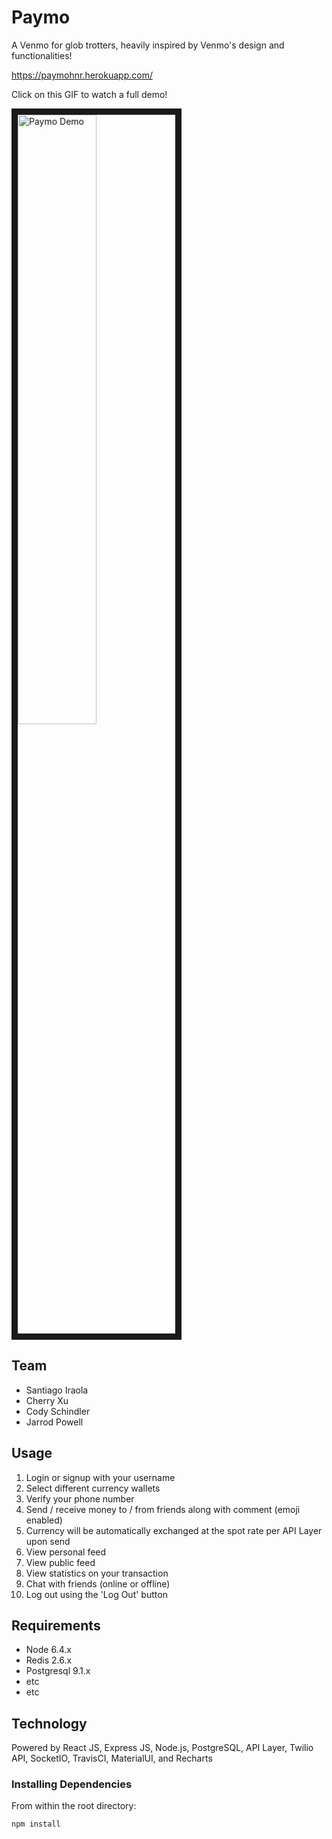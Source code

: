 # Paymo

A Venmo for glob trotters, heavily inspired by Venmo's design and functionalities!

https://paymohnr.herokuapp.com/

Click on this GIF to watch a full demo!

<a href="https://www.youtube.com/watch?v=FGRkHi5VPYQ"><img src="https://i.imgflip.com/26kh1n.gif" title="Paymo Demo" width="50%" border="10"/></a>
## Team

  - Santiago Iraola
  - Cherry Xu
  - Cody Schindler
  - Jarrod Powell

## Usage

1. Login or signup with your username
2. Select different currency wallets
3. Verify your phone number
4. Send / receive money to / from friends along with comment (emoji enabled)
5. Currency will be automatically exchanged at the spot rate per API Layer upon send
5. View personal feed
6. View public feed
7. View statistics on your transaction
8. Chat with friends (online or offline)
9. Log out using the 'Log Out' button

## Requirements

- Node 6.4.x
- Redis 2.6.x
- Postgresql 9.1.x
- etc
- etc

## Technology

Powered by React JS, Express JS, Node.js, PostgreSQL, API Layer, Twilio API, SocketIO, TravisCI, MaterialUI, and Recharts

### Installing Dependencies

From within the root directory:

```sh
npm install
```